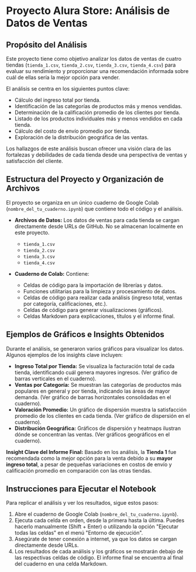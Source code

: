 # Proyecto Alura Store: Análisis de Datos de Ventas

## Propósito del Análisis

Este proyecto tiene como objetivo analizar los datos de ventas de cuatro tiendas (`tienda_1.csv`, `tienda_2.csv`, `tienda_3.csv`, `tienda_4.csv`) para evaluar su rendimiento y proporcionar una recomendación informada sobre cuál de ellas sería la mejor opción para vender.

El análisis se centra en los siguientes puntos clave:

- Cálculo del ingreso total por tienda.
- Identificación de las categorías de productos más y menos vendidas.
- Determinación de la calificación promedio de los clientes por tienda.
- Listado de los productos individuales más y menos vendidos en cada tienda.
- Cálculo del costo de envío promedio por tienda.
- Exploración de la distribución geográfica de las ventas.

Los hallazgos de este análisis buscan ofrecer una visión clara de las fortalezas y debilidades de cada tienda desde una perspectiva de ventas y satisfacción del cliente.

## Estructura del Proyecto y Organización de Archivos

El proyecto se organiza en un único cuaderno de Google Colab (`nombre_del_tu_cuaderno.ipynb`) que contiene todo el código y el análisis.

- **Archivos de Datos:** Los datos de ventas para cada tienda se cargan directamente desde URLs de GitHub. No se almacenan localmente en este proyecto.
  - `tienda_1.csv`
  - `tienda_2.csv`
  - `tienda_3.csv`
  - `tienda_4.csv`

- **Cuaderno de Colab:** Contiene:
    - Celdas de código para la importación de librerías y datos.
    - Funciones utilitarias para la limpieza y procesamiento de datos.
    - Celdas de código para realizar cada análisis (ingreso total, ventas por categoría, calificaciones, etc.).
    - Celdas de código para generar visualizaciones (gráficos).
    - Celdas Markdown para explicaciones, títulos y el informe final.

## Ejemplos de Gráficos e Insights Obtenidos

Durante el análisis, se generaron varios gráficos para visualizar los datos. Algunos ejemplos de los insights clave incluyen:

- **Ingreso Total por Tienda:** Se visualiza la facturación total de cada tienda, identificando cuál genera mayores ingresos. (Ver gráfico de barras verticales en el cuaderno).
- **Ventas por Categoría:** Se muestran las categorías de productos más populares en general y por tienda, indicando las áreas de mayor demanda. (Ver gráfico de barras horizontales consolidadas en el cuaderno).
- **Valoración Promedio:** Un gráfico de dispersión muestra la satisfacción promedio de los clientes en cada tienda. (Ver gráfico de dispersión en el cuaderno).
- **Distribución Geográfica:** Gráficos de dispersión y heatmaps ilustran dónde se concentran las ventas. (Ver gráficos geográficos en el cuaderno).

**Insight Clave del Informe Final:** Basado en los análisis, la **Tienda 1** fue recomendada como la mejor opción para la venta debido a su **mayor ingreso total**, a pesar de pequeñas variaciones en costos de envío y calificación promedio en comparación con las otras tiendas.

## Instrucciones para Ejecutar el Notebook

Para replicar el análisis y ver los resultados, sigue estos pasos:

1.  Abre el cuaderno de Google Colab (`nombre_del_tu_cuaderno.ipynb`).
2.  Ejecuta cada celda en orden, desde la primera hasta la última. Puedes hacerlo manualmente (Shift + Enter) o utilizando la opción "Ejecutar todas las celdas" en el menú "Entorno de ejecución".
3.  Asegúrate de tener conexión a internet, ya que los datos se cargan directamente desde URLs.
4.  Los resultados de cada análisis y los gráficos se mostrarán debajo de las respectivas celdas de código. El informe final se encuentra al final del cuaderno en una celda Markdown.
